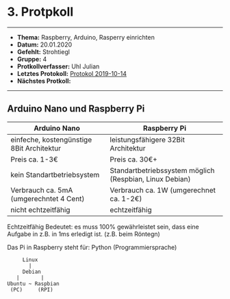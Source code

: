 # 3. Protpkoll

------------------------------

* **Thema:** Raspberry, Arduino, Rasperry einrichten
* **Datum:** 20.01.2020
* **Gefehlt:** Strohtiegl
* **Gruppe:** 4
* **Protkollverfasser:** Uhl Julian
* **Letztes Protokoll:** [Protokol 2019-10-14](https://github.com/HTLMechatronics/m17-3ahme-la1-sx/blob/uhljum17/uhljum17/protokolle/protkoll_2019-10-14_uhljum17.md)
* **Nächstes Protkoll:**

------------------------------
## Arduino Nano und Raspberry Pi

  Arduino Nano                              | Raspberry Pi
  ------------------------------------------|-----------------------------------------
  einfeche, kostengünstige 8Bit Architektur | leistungsfähigere 32Bit Architektur
  Preis ca. 1-3€                            | Preis ca. 30€+
  kein Standartbetriebsystem                | Standartbetriebssystem möglich (Respbian, Linux Debian)
  Verbrauch ca. 5mA (umgerechntet 4 Cent)   | Verbrauch ca. 1W (umgerechnet ca. 1-2€)
  nicht echtzeitfähig                       | echtzeitfähig 
  
  Echtzeitfähig Bedeutet: es muss 100% gewährleistet sein, dass eine Aufgabe in z.B. in 1ms erledigt ist. (z.B. beim Röntegn)
  
  Das Pi in Raspberry steht für: Python (Programmiersprache)
  
         Linux 
           |
         Debian
       |       |
    Ubuntu ~ Raspbian
     (PC)     (RPI)
